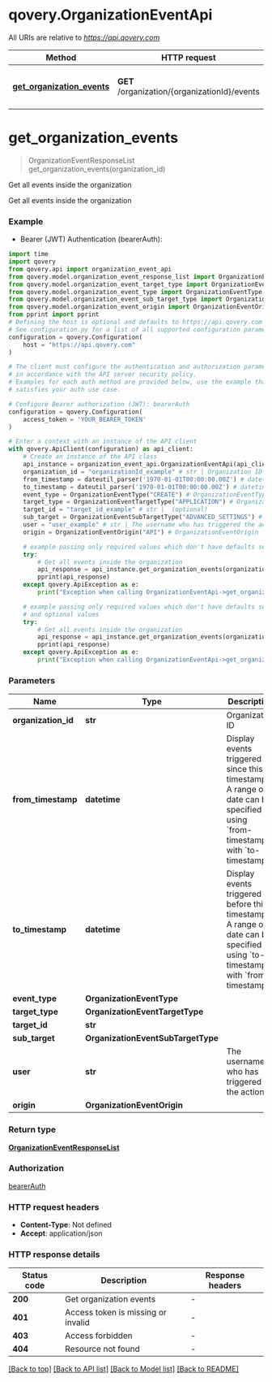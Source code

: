 # qovery.OrganizationEventApi

All URIs are relative to *https://api.qovery.com*

Method | HTTP request | Description
------------- | ------------- | -------------
[**get_organization_events**](OrganizationEventApi.md#get_organization_events) | **GET** /organization/{organizationId}/events | Get all events inside the organization


# **get_organization_events**
> OrganizationEventResponseList get_organization_events(organization_id)

Get all events inside the organization

Get all events inside the organization

### Example

* Bearer (JWT) Authentication (bearerAuth):

```python
import time
import qovery
from qovery.api import organization_event_api
from qovery.model.organization_event_response_list import OrganizationEventResponseList
from qovery.model.organization_event_target_type import OrganizationEventTargetType
from qovery.model.organization_event_type import OrganizationEventType
from qovery.model.organization_event_sub_target_type import OrganizationEventSubTargetType
from qovery.model.organization_event_origin import OrganizationEventOrigin
from pprint import pprint
# Defining the host is optional and defaults to https://api.qovery.com
# See configuration.py for a list of all supported configuration parameters.
configuration = qovery.Configuration(
    host = "https://api.qovery.com"
)

# The client must configure the authentication and authorization parameters
# in accordance with the API server security policy.
# Examples for each auth method are provided below, use the example that
# satisfies your auth use case.

# Configure Bearer authorization (JWT): bearerAuth
configuration = qovery.Configuration(
    access_token = 'YOUR_BEARER_TOKEN'
)

# Enter a context with an instance of the API client
with qovery.ApiClient(configuration) as api_client:
    # Create an instance of the API class
    api_instance = organization_event_api.OrganizationEventApi(api_client)
    organization_id = "organizationId_example" # str | Organization ID
    from_timestamp = dateutil_parser('1970-01-01T00:00:00.00Z') # datetime | Display events triggered since this timestamp.   A range of date can be specified by using `from-timestamp` with `to-timestamp`  (optional)
    to_timestamp = dateutil_parser('1970-01-01T00:00:00.00Z') # datetime | Display events triggered before this timestamp.   A range of date can be specified by using `to-timestamp` with `from-timestamp`  (optional)
    event_type = OrganizationEventType("CREATE") # OrganizationEventType |  (optional)
    target_type = OrganizationEventTargetType("APPLICATION") # OrganizationEventTargetType |  (optional)
    target_id = "target_id_example" # str |  (optional)
    sub_target = OrganizationEventSubTargetType("ADVANCED_SETTINGS") # OrganizationEventSubTargetType |  (optional)
    user = "user_example" # str | The username who has triggered the action (optional)
    origin = OrganizationEventOrigin("API") # OrganizationEventOrigin |  (optional)

    # example passing only required values which don't have defaults set
    try:
        # Get all events inside the organization
        api_response = api_instance.get_organization_events(organization_id)
        pprint(api_response)
    except qovery.ApiException as e:
        print("Exception when calling OrganizationEventApi->get_organization_events: %s\n" % e)

    # example passing only required values which don't have defaults set
    # and optional values
    try:
        # Get all events inside the organization
        api_response = api_instance.get_organization_events(organization_id, from_timestamp=from_timestamp, to_timestamp=to_timestamp, event_type=event_type, target_type=target_type, target_id=target_id, sub_target=sub_target, user=user, origin=origin)
        pprint(api_response)
    except qovery.ApiException as e:
        print("Exception when calling OrganizationEventApi->get_organization_events: %s\n" % e)
```


### Parameters

Name | Type | Description  | Notes
------------- | ------------- | ------------- | -------------
 **organization_id** | **str**| Organization ID |
 **from_timestamp** | **datetime**| Display events triggered since this timestamp.   A range of date can be specified by using &#x60;from-timestamp&#x60; with &#x60;to-timestamp&#x60;  | [optional]
 **to_timestamp** | **datetime**| Display events triggered before this timestamp.   A range of date can be specified by using &#x60;to-timestamp&#x60; with &#x60;from-timestamp&#x60;  | [optional]
 **event_type** | **OrganizationEventType**|  | [optional]
 **target_type** | **OrganizationEventTargetType**|  | [optional]
 **target_id** | **str**|  | [optional]
 **sub_target** | **OrganizationEventSubTargetType**|  | [optional]
 **user** | **str**| The username who has triggered the action | [optional]
 **origin** | **OrganizationEventOrigin**|  | [optional]

### Return type

[**OrganizationEventResponseList**](OrganizationEventResponseList.md)

### Authorization

[bearerAuth](../README.md#bearerAuth)

### HTTP request headers

 - **Content-Type**: Not defined
 - **Accept**: application/json


### HTTP response details

| Status code | Description | Response headers |
|-------------|-------------|------------------|
**200** | Get organization events |  -  |
**401** | Access token is missing or invalid |  -  |
**403** | Access forbidden |  -  |
**404** | Resource not found |  -  |

[[Back to top]](#) [[Back to API list]](../README.md#documentation-for-api-endpoints) [[Back to Model list]](../README.md#documentation-for-models) [[Back to README]](../README.md)

